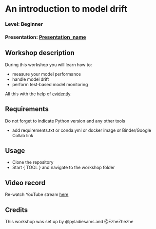 
# An introduction to model drift
### Level: Beginner
### Presentation: [Presentation_name](workshop/Presentation_template.pptx)

## Workshop description
During this workshop you will learn how to:
* measure your model performance
* handle model drift
* perform test-based model monitoring

All this with the help of [evidently](https://github.com/evidentlyai/evidently)

## Requirements
Do not forget to indicate Python version and any other tools
+ add requirements.txt or conda.yml or docker image or Binder/Google Collab link

## Usage
* Clone the repository
* Start { TOOL } and navigate to the workshop folder

## Video record
Re-watch YouTube stream [here](https://youtu.be/gyvB44gQWQE)

## Credits
This workshop was set up by @pyladiesams and @EzheZhezhe
